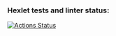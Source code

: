 ### Hexlet tests and linter status:
[![Actions Status](https://github.com/anorone/layout-designer-project-59/workflows/hexlet-check/badge.svg)](https://github.com/anorone/layout-designer-project-59/actions)
